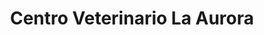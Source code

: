 ---
title: "Centro Veterinario La Aurora"
url: /surquillo/centro-veterinario-la-aurora/
shop: Tiere
---